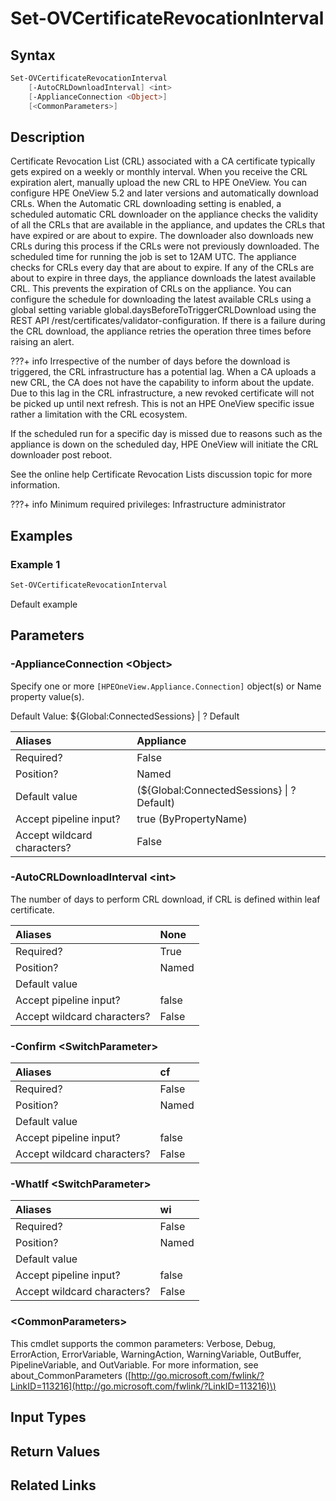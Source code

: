 ﻿---
description: Change the interval of Certificate Revocation List download.
---

# Set-OVCertificateRevocationInterval

## Syntax

```powershell
Set-OVCertificateRevocationInterval
    [-AutoCRLDownloadInterval] <int>
    [-ApplianceConnection <Object>]
    [<CommonParameters>]
```

## Description

Certificate Revocation List (CRL) associated with a CA certificate typically gets expired on a weekly or monthly interval. When you receive the CRL expiration alert, manually upload the new CRL to HPE OneView. You can configure HPE OneView 5.2 and later versions and automatically download CRLs. When the Automatic CRL downloading setting is enabled, a scheduled automatic CRL downloader on the appliance checks the validity of all the CRLs that are available in the appliance, and updates the CRLs that have expired or are about to expire. The downloader also downloads new CRLs during this process if the CRLs were not previously downloaded. The scheduled time for running the job is set to 12AM UTC. The appliance checks for CRLs every day that are about to expire. If any of the CRLs are about to expire in three days, the appliance downloads the latest available CRL. This prevents the expiration of CRLs on the appliance. You can configure the schedule for downloading the latest available CRLs using a global setting variable global.daysBeforeToTriggerCRLDownload using the REST API /rest/certificates/validator-configuration. If there is a failure during the CRL download, the appliance retries the operation three times before raising an alert.

???+ info
 Irrespective of the number of days before the download is triggered, the CRL infrastructure has a potential lag. When a CA uploads a new CRL, the CA does not have the capability to inform about the update. Due to this lag in the CRL infrastructure, a new revoked certificate will not be picked up until next refresh. This is not an HPE OneView specific issue rather a limitation with the CRL ecosystem.


If the scheduled run for a specific day is missed due to reasons such as the appliance is down on the scheduled day, HPE OneView will initiate the CRL downloader post reboot.

See the online help Certificate Revocation Lists discussion topic for more information.

???+ info
Minimum required privileges: Infrastructure administrator

## Examples

###  Example 1 

```powershell
Set-OVCertificateRevocationInterval

```

Default example

## Parameters

### -ApplianceConnection &lt;Object&gt;

Specify one or more `[HPEOneView.Appliance.Connection]` object(s) or Name property value(s).

Default Value: ${Global:ConnectedSessions} | ? Default

| Aliases | Appliance |
| :--- | :--- |
| Required? | False |
| Position? | Named |
| Default value | (${Global:ConnectedSessions} &vert; ? Default) |
| Accept pipeline input? | true (ByPropertyName) |
| Accept wildcard characters? | False |

### -AutoCRLDownloadInterval &lt;int&gt;

The number of days to perform CRL download, if CRL is defined within leaf certificate.

| Aliases | None |
| :--- | :--- |
| Required? | True |
| Position? | Named |
| Default value |  |
| Accept pipeline input? | false |
| Accept wildcard characters? | False |

### -Confirm &lt;SwitchParameter&gt;



| Aliases | cf |
| :--- | :--- |
| Required? | False |
| Position? | Named |
| Default value |  |
| Accept pipeline input? | false |
| Accept wildcard characters? | False |

### -WhatIf &lt;SwitchParameter&gt;



| Aliases | wi |
| :--- | :--- |
| Required? | False |
| Position? | Named |
| Default value |  |
| Accept pipeline input? | false |
| Accept wildcard characters? | False |

### &lt;CommonParameters&gt;

This cmdlet supports the common parameters: Verbose, Debug, ErrorAction, ErrorVariable, WarningAction, WarningVariable, OutBuffer, PipelineVariable, and OutVariable. For more information, see about\_CommonParameters \([http://go.microsoft.com/fwlink/?LinkID=113216](http://go.microsoft.com/fwlink/?LinkID=113216)\)

## Input Types

## Return Values

## Related Links

